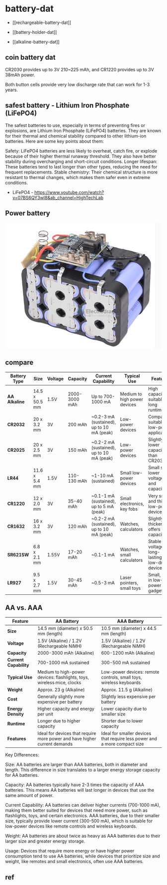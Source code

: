 

# battery-dat 

- [[rechargeable-battery-dat]]

- [[battery-holder-dat]]

- [[alkaline-battery-dat]]


## coin battery dat 

CR2030 provides up to 3V 210~225 mAh, and CR1220 provides up to 3V 38mAh power.

Both button cells provide very low discharge rate that can work for 1-3 years.



## safest battery - Lithium Iron Phosphate (LiFePO4)

The safest batteries to use, especially in terms of preventing fires or explosions, are Lithium Iron Phosphate (LiFePO4) batteries. They are known for their thermal and chemical stability compared to other lithium-ion batteries. Here are some key points about them:

Safety: LiFePO4 batteries are less likely to overheat, catch fire, or explode because of their higher thermal runaway threshold. They also have better stability during overcharging and short-circuit conditions.
Longer lifespan: These batteries tend to last longer than other types, reducing the need for frequent replacements.
Stable chemistry: Their chemical structure is more resistant to thermal changes, which makes them safer even in extreme conditions.

- LiFePO4 - https://www.youtube.com/watch?v=07BS6QY3wI8&ab_channel=HighTechLab




## Power battery 

![](2023-11-08-16-40-20.png)





## compare 




| **Battery Type** | **Size**       | **Voltage** | **Capacity**  | **Current Capability**                    | **Typical Use**              | **Features**                                      |
| ---------------- | -------------- | ----------- | ------------- | ----------------------------------------- | ---------------------------- | ------------------------------------------------- |
| **AA Alkaline**  | 14.5 x 50.5 mm | 1.5V        | 2000-3000 mAh | Up to 700-1000 mA                         | Medium to high power devices | High capacity, suitable for long runtime          |
| **CR2032**       | 20 x 3.2 mm    | 3V          | 200 mAh       | ~0.2-3 mA (sustained), up to 10 mA (peak) | Low-power devices            | Compact, suitable for low-power applications      |
| **CR2025**       | 20 x 2.5 mm    | 3V          | 150 mAh       | ~0.2-2 mA (sustained), up to 10 mA (peak) | Low-power devices            | Slightly lower capacity than CR2032               |
| **LR44**         | 11.6 x 5.4 mm  | 1.5V        | 110-130 mAh   | ~1-10 mA (sustained)                      | Small low-power devices      | Small size, lower voltage, and capacity           |
| **CR1220**       | 12 x 2.0 mm    | 3V          | 35-40 mAh     | ~0.1-1 mA (sustained), up to 5 mA (peak)  | Small electronics, key fobs  | Very small and thin for low-power devices         |
| **CR1632**       | 16 x 3.2 mm    | 3V          | 120 mAh       | ~0.2-2 mA (sustained), up to 10 mA (peak) | Watches, calculators         | Slightly thicker, offers more capacity            |
| **SR621SW**      | 6.8 x 2.1 mm   | 1.55V       | 17-20 mAh     | ~0.1-1 mA                                 | Watches, small calculators   | Stable voltage, long-lasting in low-drain devices |
| **LR927**        | 9.5 x 2.7 mm   | 1.5V        | 30-45 mAh     | ~0.5-3 mA                                 | Laser pointers, small toys   | Small, used in low-power gadgets                  |


## AA vs. AAA 


| **Feature**          | **AA Battery**                       | **AAA Battery**                    |
|----------------------|--------------------------------------|------------------------------------|
| **Size**             | 14.5 mm (diameter) x 50.5 mm (length) | 10.5 mm (diameter) x 44.5 mm (length) |
| **Voltage**          | 1.5V (Alkaline) / 1.2V (Rechargeable NiMH) | 1.5V (Alkaline) / 1.2V (Rechargeable NiMH) |
| **Capacity**         | 2000-3000 mAh (Alkaline)             | 600-1200 mAh (Alkaline)            |
| **Current Capability**| 700-1000 mA sustained               | 300-500 mA sustained               |
| **Typical Use**      | Medium to high-power devices: flashlights, toys, wireless mice, clocks | Low-power devices: remote controls, small toys, wireless keyboards |
| **Weight**           | Approx. 23 g (Alkaline)              | Approx. 11.5 g (Alkaline)          |
| **Cost**             | Generally slightly more expensive per battery | Slightly less expensive per battery |
| **Energy Density**   | Higher capacity and energy per unit  | Lower capacity due to smaller size |
| **Runtime**          | Longer due to higher capacity        | Shorter due to lower capacity      |
| **Features**         | Ideal for devices that require more power and have higher current demands | Ideal for smaller devices that require less power and a more compact size |


Key Differences:

Size: AA batteries are larger than AAA batteries, both in diameter and length. This difference in size translates to a larger energy storage capacity for AA batteries.

Capacity: AA batteries typically have 2-3 times the capacity of AAA batteries. This means AA batteries will last longer in devices that use the same amount of power.

Current Capability: AA batteries can deliver higher currents (700-1000 mA), making them better suited for devices that need more power, such as flashlights, toys, and certain electronics. AAA batteries, due to their smaller size, typically provide lower current (300-500 mA), which is suitable for low-power devices like remote controls and wireless keyboards.

Weight: AA batteries are about twice as heavy as AAA batteries due to their larger size and greater energy storage.

Usage: Devices that require more energy or have higher power consumption tend to use AA batteries, while devices that prioritize size and weight, like remotes and small electronics, often use AAA batteries.


## ref 

